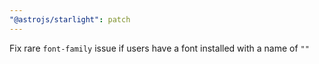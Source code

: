 ```yaml
---
"@astrojs/starlight": patch
---
```


Fix rare `font-family` issue if users have a font installed with a name of `""`

